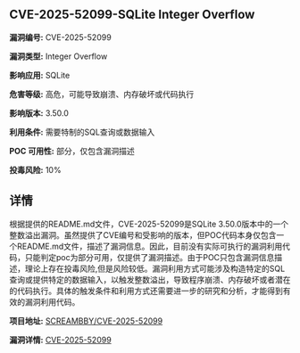 ## CVE-2025-52099-SQLite Integer Overflow

**漏洞编号:** CVE-2025-52099

**漏洞类型:** Integer Overflow

**影响应用:** SQLite

**危害等级:** 高危，可能导致崩溃、内存破坏或代码执行

**影响版本:** 3.50.0

**利用条件:** 需要特制的SQL查询或数据输入

**POC 可用性:** 部分，仅包含漏洞描述

**投毒风险:** 10%

## 详情

根据提供的README.md文件，CVE-2025-52099是SQLite 3.50.0版本中的一个整数溢出漏洞。虽然提供了CVE编号和受影响的版本，但POC代码本身仅包含一个README.md文件，描述了漏洞信息。因此，目前没有实际可执行的漏洞利用代码，只能判定poc为部分可用，仅提供了漏洞描述。由于POC只包含漏洞信息描述，理论上存在投毒风险,但是风险较低。漏洞利用方式可能涉及构造特定的SQL查询或提供特定的数据输入，以触发整数溢出，导致程序崩溃、内存破坏或者潜在的代码执行。具体的触发条件和利用方式还需要进一步的研究和分析，才能得到有效的漏洞利用代码。

**项目地址:** [SCREAMBBY/CVE-2025-52099](https://github.com/SCREAMBBY/CVE-2025-52099)

**漏洞详情:** [CVE-2025-52099](https://nvd.nist.gov/vuln/detail/CVE-2025-52099)